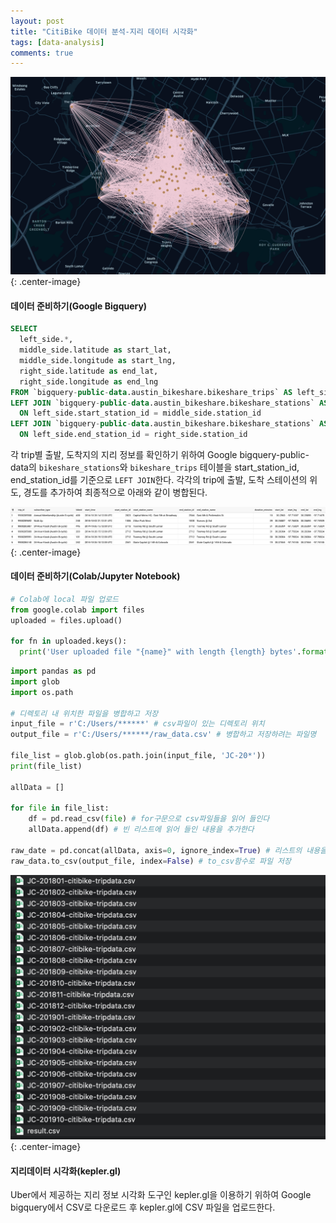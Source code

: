 ```yaml
---
layout: post
title: "CitiBike 데이터 분석-지리 데이터 시각화"
tags: [data-analysis]
comments: true
---
```



![Image-1](../images/2019-11-20-Citibike-Data-Analysis-2-1.png){: .center-image}

#### 데이터 준비하기(Google Bigquery)
```sql
SELECT
  left_side.*,
  middle_side.latitude as start_lat, 
  middle_side.longitude as start_lng,
  right_side.latitude as end_lat,
  right_side.longitude as end_lng
FROM `bigquery-public-data.austin_bikeshare.bikeshare_trips` AS left_side
LEFT JOIN `bigquery-public-data.austin_bikeshare.bikeshare_stations` AS middle_side
  ON left_side.start_station_id = middle_side.station_id
LEFT JOIN `bigquery-public-data.austin_bikeshare.bikeshare_stations` AS right_side
  ON left_side.end_station_id = right_side.station_id
```
각 trip별 출발, 도착지의 지리 정보를 확인하기 위하여 Google bigquery-public-data의 `bikeshare_stations`와 `bikeshare_trips` 테이블을 start_station_id, end_station_id를 기준으로 `LEFT JOIN`한다. 각각의 trip에 출발, 도착 스테이션의 위도, 경도를 추가하여 최종적으로 아래와 같이 병합된다.  

![Image-2](../images/2019-11-20-Citibike-Data-Analysis-2-2.png){: .center-image}

#### 데이터 준비하기(Colab/Jupyter Notebook)
```python
# Colab에 local 파일 업로드
from google.colab import files
uploaded = files.upload()

for fn in uploaded.keys():
  print('User uploaded file "{name}" with length {length} bytes'.format(name = fn, length = len(uploaded[fn])))
```

```python
import pandas as pd
import glob
import os.path

# 디렉토리 내 위치한 파일을 병합하고 저장
input_file = r'C:/Users/******' # csv파일이 있는 디렉토리 위치
output_file = r'C:/Users/******/raw_data.csv' # 병합하고 저장하려는 파일명

file_list = glob.glob(os.path.join(input_file, 'JC-20*')) 
print(file_list)

allData = [] 

for file in file_list:
    df = pd.read_csv(file) # for구문으로 csv파일들을 읽어 들인다
    allData.append(df) # 빈 리스트에 읽어 들인 내용을 추가한다

raw_date = pd.concat(allData, axis=0, ignore_index=True) # 리스트의 내용을 병합
raw_data.to_csv(output_file, index=False) # to_csv함수로 파일 저장
```

![Image-2](../images/2019-11-20-Citibike-Data-Analysis-2-3.png){: .center-image}

#### 지리데이터 시각화(kepler.gl)
Uber에서 제공하는 지리 정보 시각화 도구인 kepler.gl을 이용하기 위하여 Google bigquery에서 CSV로 다운로드 후 kepler.gl에 CSV 파일을 업로드한다.
